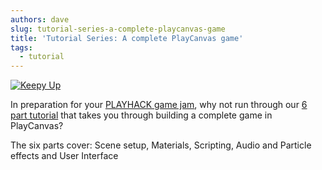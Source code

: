 ```yaml
---
authors: dave
slug: tutorial-series-a-complete-playcanvas-game
title: 'Tutorial Series: A complete PlayCanvas game'
tags:
  - tutorial
---
```


[![Keepy Up](/img/keepy-up.jpg)](https://developer.playcanvas.com/tutorials/keepyup-part-one/)

In preparation for your [PLAYHACK game jam](https://blog.playcanvas.com/playhack-with-playjam-starts-on-monday/), why not run through our [6 part tutorial](https://developer.playcanvas.com/tutorials/keepyup-part-one/) that takes you through building a complete game in PlayCanvas?

The six parts cover: Scene setup, Materials, Scripting, Audio and Particle effects and User Interface
